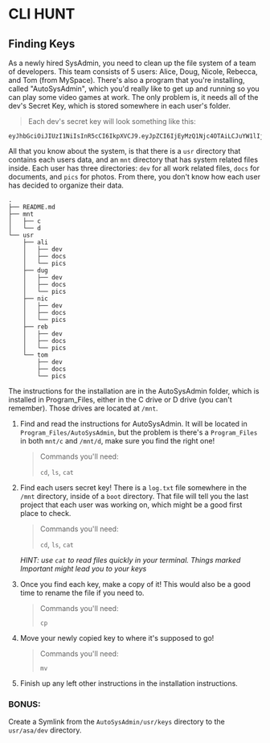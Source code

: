 # CLI HUNT

## Finding Keys
As a newly hired SysAdmin, you need to clean up the file system of a team of developers. This team consists of 5 users: Alice, Doug, Nicole, Rebecca, and Tom (from MySpace). There's also a program that you're installing, called "AutoSysAdmin", which you'd really like to get up and running so you can play some video games at work. The only problem is, it needs all of the dev's Secret Key, which is stored somewhere in each user's folder.

> Each dev's secret key will look something like this:
```
eyJhbGciOiJIUzI1NiIsInR5cCI6IkpXVCJ9.eyJpZCI6IjEyMzQ1Njc4OTAiLCJuYW1lIjoiQWxpY2UiLCJ1c3IiOiJhbGkiLCJjYXRfb3JfZG9nIjoiQ2F0IiwiaWF0IjoxNTE2MjM5MDIyfQ.etNfclDe9xe7ZpgZXqaS7OivMoRxF1wzoOovOikfTTY

```

All that you know about the system, is that there is a `usr` directory that contains each users data, and an `mnt` directory that has system related files inside. Each user has three directories: `dev` for all work related files, `docs` for documents, and `pics` for photos. From there, you don't know how each user has decided to organize their data.

```
.
├── README.md
├── mnt
│   ├── c
│   └── d
└── usr
    ├── ali
    │   ├── dev
    │   ├── docs
    │   └── pics
    ├── dug
    │   ├── dev
    │   ├── docs
    │   └── pics
    ├── nic
    │   ├── dev
    │   ├── docs
    │   └── pics
    ├── reb
    │   ├── dev
    │   ├── docs
    │   └── pics
    └── tom
        ├── dev
        ├── docs
        └── pics
```

The instructions for the installation are in the AutoSysAdmin folder, which is installed in Program_Files, either in the C drive or D drive (you can't remember). Those drives are located at `/mnt`. 

1. Find and read the instructions for AutoSysAdmin. It will be located in `Program_Files/AutoSysAdmin`, but the problem is there's a `Program_Files` in both `mnt/c` and `/mnt/d`, make sure you find the right one!
    > Commands you'll need:
    >
    > `cd`, `ls`, `cat`

2. Find each users secret key! There is a `log.txt` file somewhere in the `/mnt` directory, inside of a `boot` directory. That file will tell you the last project that each user was working on, which might be a good first place to check. 
    > Commands you'll need:
    > 
    >`cd`, `ls`, `cat`

    _HINT: use `cat` to read files quickly in your terminal. Things marked Important might lead you to your keys_

3. Once you find each key, make a copy of it! This would also be a good time to rename the file if you need to. 
    > Commands you'll need:
    >
    > `cp`

4. Move your newly copied key to where it's supposed to go!
    > Commands you'll need:
    >
    > `mv`

5. Finish up any left other instructions in the installation instructions. 


### BONUS:
Create a Symlink from the `AutoSysAdmin/usr/keys` directory to the `usr/asa/dev` directory. 
